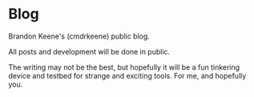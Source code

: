 # Blog

Brandon Keene's (cmdrkeene) public blog.

All posts and development will be done in public.

The writing may not be the best, but hopefully it will be a fun tinkering device and testbed for strange and exciting tools. For me, and hopefully you.

